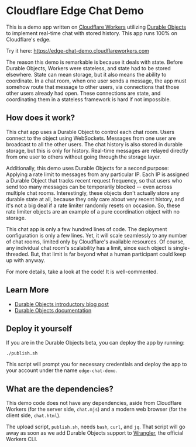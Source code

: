 # Cloudflare Edge Chat Demo

This is a demo app written on [Cloudflare Workers](https://workers.cloudflare.com/) utilizing [Durable Objects](https://blog.cloudflare.com/introducing-workers-durable-objects) to implement real-time chat with stored history. This app runs 100% on Cloudflare's edge.

Try it here: https://edge-chat-demo.cloudflareworkers.com

The reason this demo is remarkable is because it deals with state. Before Durable Objects, Workers were stateless, and state had to be stored elsewhere. State can mean storage, but it also means the ability to coordinate. In a chat room, when one user sends a message, the app must somehow route that message to other users, via connections that those other users already had open. These connections are state, and coordinating them in a stateless framework is hard if not impossible.

## How does it work?

This chat app uses a Durable Object to control each chat room. Users connect to the object using WebSockets. Messages from one user are broadcast to all the other users. The chat history is also stored in durable storage, but this is only for history. Real-time messages are relayed directly from one user to others without going through the storage layer.

Additionally, this demo uses Durable Objects for a second purpose: Applying a rate limit to messages from any particular IP. Each IP is assigned a Durable Object that tracks recent request frequency, so that users who send too many messages can be temporarily blocked -- even across multiple chat rooms. Interestingly, these objects don't actually store any durable state at all, because they only care about very recent history, and it's not a big deal if a rate limiter randomly resets on occasion. So, these rate limiter objects are an example of a pure coordination object with no storage.

This chat app is only a few hundred lines of code. The deployment configuration is only a few lines. Yet, it will scale seamlessly to any number of chat rooms, limited only by Cloudflare's available resources. Of course, any individual chat room's scalability has a limit, since each object is single-threaded. But, that limit is far beyond what a human participant could keep up with anyway.

For more details, take a look at the code! It is well-commented.

## Learn More

* [Durable Objects introductory blog post](https://blog.cloudflare.com/introducing-workers-durable-objects)
* [Durable Objects documentation](https://developers.cloudflare.com/workers/learning/using-durable-objects)

## Deploy it yourself

If you are in the Durable Objects beta, you can deploy the app by running:

    ./publish.sh

This script will prompt you for necessary credentials and deploy the app to your account under the name `edge-chat-demo`.

## What are the dependencies?

This demo code does not have any dependencies, aside from Cloudflare Workers (for the server side, `chat.mjs`) and a modern web browser (for the client side, `chat.html`).

The upload script, `publish.sh`, needs `bash`, `curl`, and `jq`. That script will go away as soon as we add Durable Objects support to [Wrangler](https://github.com/cloudflare/wrangler), the official Workers CLI.
